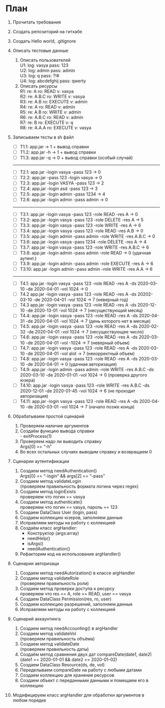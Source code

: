 # План  
1. Прочитать требования  
2. Создать репозиторий на гитхабе  
3. Создать Hello world, .gitignore  
4. Описать тестовые данные  
    1. Описать пользователей  
    U1: log: vasya pass: 123  
    U2: log: admin pass: admin  
    U3: log: q pass: ?!#  
    U4: log: abcdefghij pass: qwerty  
    2. Описать ресурсы  
    R1: re: A ro: READ v: vasya  
    R2: re: A.B.C ro: WRITE v: vasya  
    R3: re: A.B ro: EXECUTE v: admin  
    R4: re: A ro: READ v: admin  
    R5: re: A.B ro: WRITE v: admin  
    R6: re: A.B.C ro: READ v: admin  
    R7: re: B ro: EXECUTE v: q  
    R8: re: A.A.A ro: EXECUTE v: vasya  
5. Записываем тесты в sh файл  

    - [ ] T1.1: app.jar -> 1 + вывод справки  
    - [ ] T1.2: app.jar -h -> 1 + вывод справки  
    - [ ] T1.3: app.jar -q -> 0 + вывод справки (особый случай)  
    ---  
    - [ ] T2.1: app.jar -login vasya -pass 123 -> 0  
    - [ ] T2.2: app.jar -pass 123 -login vasya -> 0  
    - [ ] T2.3: app.jar -login VASYA -pass 123 -> 2  
    - [ ] T2.4: app.jar -login asd -pass 123 -> 3  
    - [ ] T2.5: app.jar -login admin -pass 1234 -> 4  
    - [ ] T2.6: app.jar -login admin -pass admin -> 0  
    ---  
    - [ ] T3.1: app.jar -login vasya -pass 123 -role READ -res A -> 0  
    - [ ] T3.2: app.jar -login vasya -pass 123 -role DELETE -res A -> 5  
    - [ ] T3.3: app.jar -login vasya -pass 123 -role WRITE -res A -> 6  
    - [ ] T3.4: app.jar -login vasya -pass 123 -role READ -res A.B -> 0  
    - [ ] T3.5: app.jar -login admin -pass admin -role WRITE -res A.B.C -> 0  
    - [ ] T3.6: app.jar -login vasya -pass 1234 -role DELETE -res A -> 4  
    - [ ] T3.7: app.jar -login vasya -pass 123 -role WRITE -res A.B.C -> 6  
    - [ ] T3.8: app.jar -login admin -pass admin -role READ -> 0  (удачная аутент.)  
    - [ ] T3.9: app.jar -login admin -pass admin -role EXECUTE -res A -> 6  
    - [ ] T3.10: app.jar -login admin -pass admin -role WRITE -res A.A -> 6  
    ---  
    - [ ] T4.1: app.jar -login vasya -pass 123 -role READ -res A -ds 2020-03-10 -de 2020-04-01 -vol 1024 -> 0  
    - [ ] T4.2 app.jar -login vasya -pass 123 -role READ -res A -ds 20202-03-10 -de 2020-04-01 -vol 1024 -> 7 (неверный год)  
    - [ ] T4.3 app.jar -login vasya -pass 123 -role READ -res A -ds 2020-12-10 -de 2020-13-01 -vol 1024 -> 7 (несуществующий месяц)  
    - [ ] T4.4: app.jar -login vasya -pass 123 -role READ -res A -ds 2020-04-31 -de 2020-04-01 -vol 1024 -> 7 (день которого нет в месяце)  
    - [ ] T4.5: app.jar -login vasya -pass 123 -role READ -res A -ds 2020-02-32 -de 2020-04-01 -vol 1024 -> 7 (несуществующее число)  
    - [ ] T4.6: app.jar -login vasya -pass 123 -role READ -res A -ds 2020-03-10 -de 2020-04-01 -vol -1024 -> 7 (неверный объем)  
    - [ ] T4.7: app.jar -login vasya -pass 123 -role READ -res A -ds 2020-03-10 -de 2020-04-01 -vol alot -> 7 (некорректный объем)  
    - [ ] T4.8: app.jar -login vasya -pass 123 -role READ -res A -ds 2020-03-10 -de 2020-04-01 -> 0 (удачная авторизация)  
    - [ ] T4.9: app.jar -login admin -pass admin -role WRITE -res A.B.C -ds 2020-03-10 -de 2020-01-01 -vol 1024 -> 0 (проверка другого юзера)  
    - [ ] T4.10: app.jar -login vasya -pass 123 -role WRITE -res A.B.C -ds 2020-12-01 -de 2020-01-45 -vol 1024 -> 6 (не проходит авторизация)  
    - [ ] T4.11: app.jar -login vasya -pass 123 -role READ -res A -ds 2020-04-10 -de 2020-03-01 -vol 1024 -> 7 (начало позже конца)  
6. Обрабатываем простой сценарий  
    1. Проверяем наличие аргументов  
    2. Создаём функцию вывода справки  
            - exitProcess(1)  
    3. Проверяем надо ли выводить справку  
        Args[0] == “-h”  
    4. Во всех остальных случаях выводим справку и возвращаем 0  
7. Сценарии аутентификации  
    1. Создаем метод needAuthentication()  
        Args[0] == “-login” && args[2] == “-pass”  
    2. Создаем метод validateLogin  
        (проверяем правильность формата логина через regex)  
    3. Создаем метод loginExists  
        проверяем что логин == vasya  
    4. Создаем метод authenticate()  
        проверяем что логин == vasya, пароль == 123  
    5. Создаем DataClass User (login, pass)  
    6. Создаем коллекцию юзеров, заполняем данные  
    7. Исправляем методы на работу с коллекцией  
    8.  Создаём класс argHandler:  
        - Конструктор (args:array<String>)  
        - needHelp()  
        - isArgs()  
        - needAuthentication()  
    9. Рефакторим код на использование argHandler()  
8. Сценарии авторизаци  
    1. Создаем метод needAutorization() в классе argHandler  
    2. Создаем метод validateRole  
        (проверяем правильность роли)  
    3. Создаем метод проверки доступа к ресурсу  
        проверяем что res == A, role == READ, user == vasya  
    4. Создаем DataClass Permission(res, ro, user)  
    5. Создаем коллекцию разрешений, заполняем данные  
    6. Исправляем методы на работу с коллекцией  
9. Сценарий аккаунтинга  
    1. Создаем метод needAccounting() в argHandler  
    2. Создаем метод validateVol  
        (проверяем правильность объёма)  
    3. Создаем метод validateDate  
        (проверяем правильность даты)  
    4. Создаём метод сравнения двух дат compareDate(date1, date2)  
            (date1 == 2020-01-01 && date2 == 2020-01-02)  
    5. Создаем DataClass Resource(ds, de, vol)  
    6. Переделываем compareDate на работу с любыми датами  
    7. Создаем коллекцию для хранения ресурсов  
    8. Создаем объект с переданными данными и помещаем его в коллекцию  
10. Модифицируем класс argHandler для обработки аргументов в любом порядке  
